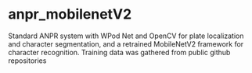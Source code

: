 # anpr_mobilenetV2


Standard ANPR system with WPod Net and OpenCV for plate localization and character segmentation, and a retrained MobileNetV2 framework for character recognition. Training data was gathered from public github repositories

